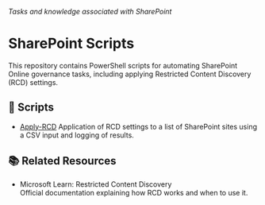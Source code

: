 *Tasks and knowledge associated with SharePoint*

# SharePoint Scripts

This repository contains PowerShell scripts for automating SharePoint Online governance tasks, including applying Restricted Content Discovery (RCD) settings.

## 📂 Scripts

- [Apply-RCD](https://github.com/buildbod/SharePoint-Knowledge/blob/main/Apply-RCD/README.md) Application of RCD settings to a list of SharePoint sites using a CSV input and logging of results.

## 📚 Related Resources

- Microsoft Learn: Restricted Content Discovery  
  Official documentation explaining how RCD works and when to use it.

